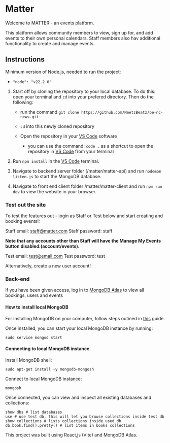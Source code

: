 # Matter

Welcome to MATTER - an events platform.

This platform allows community members to view, sign up for, and add events to their own personal calendars. Staff members also hav additional functionality to create and manage events.

## Instructions

Minimum version of Node.js, needed to run the project:

-   `"node": "v22.2.0"`

1. Start off by cloning the repository to your local database. To do this: open your terminal and `cd` into your prefered directory. Then do the following:

    - run the command `git clone https://github.com/NeetzBeatz/be-nc-news.git`

    - `cd` into this newly cloned repository
    - Open the repository in your [VS Code](https://code.visualstudio.com/) software

        - you can use the command: `code .` as a shortcut to open the repository in [VS Code](https://code.visualstudio.com/) from your terminal

2. Run `npm install` in the [VS Code](https://code.visualstudio.com/) terminal.

3. Navigate to backend server folder (/matter/matter-api) and run `nodemon listen.js` to start the MongoDB database.

4. Navigate to front end client folder /matter/matter-client and run `npm run dev` to view the website in your browser.

### Test out the site

To test the features out - login as Staff or Test below and start creating and booking events!:

Staff email: staff@matter.com
Staff password: staff

**Note that any accounts other than Staff will have the Manage My Events button disabled:(account/events).**

Test email: test@email.com
Test password: test

Alternatively, create a new user account!

### Back-end

If you have been given access, log in to [MongoDB Atlas](https://account.mongodb.com/account/login) to view all bookings, users and events

#### How to install local MongoDB

For installing MongoDB on your computer, follow steps outined in [this](https://www.mongodb.com/docs/manual/tutorial/install-mongodb-on-ubuntu/) guide.

Once installed, you can start your local MongoDB instance by running:

```
sudo service mongod start
```

#### Connecting to local MongoDB instance

Install MongoDB shell:

```
sudo apt-get install -y mongodb-mongosh
```

Connect to local MongoDB instance:

```
mongosh
```

Once connected, you can view and inspect all existing databases and collections:

```
show dbs # list databases
use # use test db, this will let you browse collections inside test db
show collections # lists collections inside used db
db.book.find().pretty() # list items in books collections

```

This project was built using React,js (Vite) and MongoDB Atlas.
